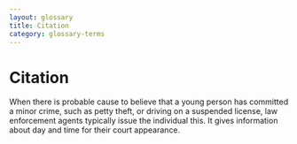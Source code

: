 ```yaml
---
layout: glossary
title: Citation
category: glossary-terms
---
```


# Citation

When there is probable cause to believe that a young person has committed a minor crime, such as petty theft, or driving on a suspended license, law enforcement agents typically issue the individual this. It gives information about day and time for their court appearance.
